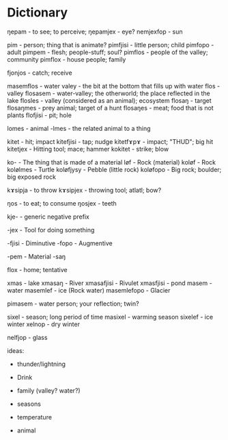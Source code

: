 # Dictionary

ŋepam - to see; to perceive;
ŋepamjex - eye?
nemjexfop - sun

pim - person; thing that is animate?
pimfjisi - little person; child
pimfopo - adult
pimpem - flesh; people-stuff; soul?
pimflos - people of the valley; community
pimflox - house people; family

fjonjos - catch; receive

masemflos - water valey - the bit at the bottom that fills up with water
flos - valley
flosasem - water-valley; the otherworld; the place reflected in the lake
flosles - valley (considered as an animal); ecosystem
flosaŋ - target
flosaŋmes - prey animal; target of a hunt
flosaŋes - meat; food that is not plants
flofjisi - pit; hole

lomes - animal
-lmes - the related animal to a thing

kitet - hit; impact
kitefjisi - tap; nudge
kitetfɤpɤ - impact; "THUD"; big hit
kitetjex - Hitting tool; mace; hammer
kokitet - strike; blow

ko- - The thing that is made of a material
løf - Rock (material)
koløf - Rock
kolølmes - Turtle
koløfjysy - Pebble (little rock)
koløfopo - Big rock; boulder; big exposed rock

kɤsipja - to throw
kɤsipjex - throwing tool; atlatl; bow?

ŋos - to eat; to consume
ŋosjex - teeth

kje- - generic negative prefix

-jex - Tool for doing something

-fjisi - Diminutive
-fopo - Augmentive

-pem - Material
-saŋ

flox - home; tentative

xmas - lake
xmasaŋ - River
xmasafjisi - Rivulet
xmasfjisi - pond
masem - water
masemlef - ice (Rock water)
masemlefopo - Glacier

pimasem - water person; your reflection; twin?

sixel - season; long period of time
masixel - warming season
sixelef - ice winter
xelnop - dry winter

nelfjop - glass



ideas:
- thunder/lightning
- Drink

- family (valley? water?)
- seasons
- temperature
- animal
